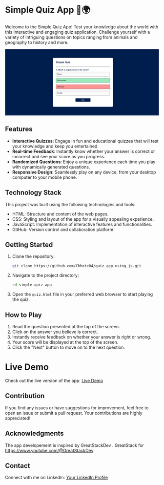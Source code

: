 # Simple Quiz App 🧠🌍

Welcome to the Simple Quiz App! Test your knowledge about the world with this interactive and engaging quiz application. Challenge yourself with a variety of intriguing questions on topics ranging from animals and geography to history and more.

![Simple Quiz App Screenshot](screenshot.png)

## Features

- **Interactive Quizzes**: Engage in fun and educational quizzes that will test your knowledge and keep you entertained.
- **Real-time Feedback**: Instantly know whether your answer is correct or incorrect and see your score as you progress.
- **Randomized Questions**: Enjoy a unique experience each time you play with dynamically generated questions.
- **Responsive Design**: Seamlessly play on any device, from your desktop computer to your mobile phone.

## Technology Stack

This project was built using the following technologies and tools:

- HTML: Structure and content of the web pages.
- CSS: Styling and layout of the app for a visually appealing experience.
- JavaScript: Implementation of interactive features and functionalities.
- GitHub: Version control and collaboration platform.

## Getting Started

1. Clone the repository:
   ```bash
   git clone https://github.com/Chhote04/quiz_app_using_js.git
   ```

2. Navigate to the project directory:
   ```bash
   cd simple-quiz-app
   ```

3. Open the `quiz.html` file in your preferred web browser to start playing the quiz.

## How to Play

1. Read the question presented at the top of the screen.
2. Click on the answer you believe is correct.
3. Instantly receive feedback on whether your answer is right or wrong.
4. Your score will be displayed at the top of the screen.
5. Click the "Next" button to move on to the next question.

# Live Demo

Check out the live version of the app: [Live Demo](https://adwebtechnology.com/weather/quiz.html)

## Contribution

If you find any issues or have suggestions for improvement, feel free to open an issue or submit a pull request. Your contributions are highly appreciated!

## Acknowledgments

The app developement is inspired by GreatStackDev .
GreatStack for https://www.youtube.com/@GreatStackDev.


## Contact

Connect with me on LinkedIn: [Your LinkedIn Profile](https://www.linkedin.com/in/chhote-lal-jatav-a37982249/)

